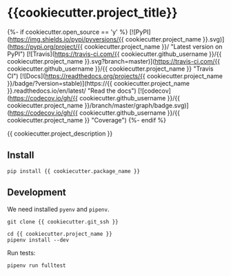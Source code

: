 {{cookiecutter.project_title}}
=============================

{%- if cookiecutter.open_source == 'y' %}
[![PyPI](https://img.shields.io/pypi/pyversions/{{ cookiecutter.project_name }}.svg)](https://pypi.org/project/{{ cookiecutter.project_name }}/ "Latest version on PyPI")
[![Travis](https://travis-ci.com/{{ cookiecutter.github_username }}/{{ cookiecutter.project_name }}.svg?branch=master)](https://travis-ci.com/{{ cookiecutter.github_username }}/{{ cookiecutter.project_name }} "Travis CI")
[![Docs](https://readthedocs.org/projects/{{ cookiecutter.project_name }}/badge/?version=stable)](https://{{ cookiecutter.project_name }}.readthedocs.io/en/latest/ "Read the docs")
[![codecov](https://codecov.io/gh/{{ cookiecutter.github_username }}/{{ cookiecutter.project_name }}/branch/master/graph/badge.svg)](https://codecov.io/gh/{{ cookiecutter.github_username }}/{{ cookiecutter.project_name }} "Coverage")
{%- endif %}

{{ cookiecutter.project_description }}

Install
-------
```commandline
pip install {{ cookiecutter.package_name }}
```

Development
-----------
We need installed `pyenv` and `pipenv`.
```console
git clone {{ cookiecutter.git_ssh }}

cd {{ cookiecutter.project_name }}
pipenv install --dev
```

Run tests:
```console
pipenv run fulltest
```
